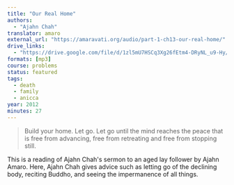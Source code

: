 ```yaml
---
title: "Our Real Home"
authors:
  - "Ajahn Chah"
translator: amaro
external_url: "https://amaravati.org/audio/part-1-ch13-our-real-home/"
drive_links:
  - "https://drive.google.com/file/d/1zl5mU7HSCq3Xg26fEtm4-DRyNL_u9-Hy/view?usp=sharing"
formats: [mp3]
course: problems
status: featured
tags:
  - death
  - family
  - anicca
year: 2012
minutes: 27
---
```


> Build your home. Let go. Let go until the mind reaches the peace that is free from advancing, free from retreating and free from stopping still.

This is a reading of Ajahn Chah's sermon to an aged lay follower by Ajahn Amaro. Here, Ajahn Chah gives advice such as letting go of the declining body, reciting Buddho, and seeing the impermanence of all things.
